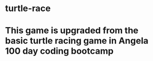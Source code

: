 # turtle-race
# This game is upgraded from the basic turtle racing game in Angela 100 day coding bootcamp
